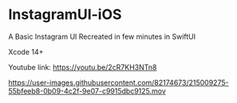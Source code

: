 # InstagramUI-iOS
A Basic Instagram UI Recreated in few minutes in SwiftUI

Xcode 14+

Youtube link: https://youtu.be/2cR7KH3NTn8

https://user-images.githubusercontent.com/82174673/215009275-55bfeeb8-0b09-4c2f-9e07-c9915dbc9125.mov

